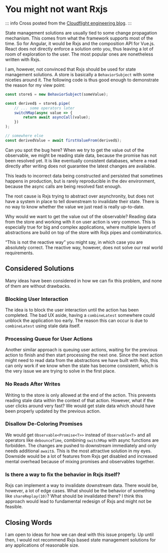 # You might not want Rxjs

<Badge type="info" text="published on 2023-02-10" />

::: info
Cross posted from the [Cloudflight engineering blog](https://engineering.cloudflight.io/you-might-not-want-rxjs).
:::

State management solutions are usually tied to some change propagation mechanism. This comes from what the framework supports most of the time. So for Angular, it would be Rxjs and the composition API for Vue.js. React does not directly enforce a solution onto you, thus leaving a lot of room of exploration to the user. The most popular ones are nonetheless written with Rxjs.

I am, however, not convinced that Rxjs should be used for state management solutions. A store is basically a `BehaviorSubject` with some niceties around it. The following code is thus good enough to demonstrate the reason for my view point:

```typescript
const store$ = new BehaviorSubject(someValue);

const derived$ = store$.pipe(
    // ... some operators later
    switchMap(async value => {
        return await asyncCall(value);
    })
);

// somewhere else
const derivedValue = await firstValueFrom(derived$);
```

Can you spot the bug here? When we try to get the value out of the observable, we might be reading stale data, because the promise has not been resolved yet. It is like eventually consistent databases, where a read directly after writing does not guarantee the latest changes are available.

This leads to incorrect data being constructed and persisted that sometimes happens in production, but is rarely reproducible in the dev environment, because the async calls are being resolved fast enough.

The root cause is Rxjs trying to abstract over asynchronity, but does not have a system in place to tell downstream to invalidate their state. There is no way to know whether the value we just read is really up-to-date.

Why would we want to get the value out of the observable? Reading data from the store and working with it on user action is very common. This is especially true for big and complex applications, where multiple layers of abstractions are build on top of the store with Rxjs pipes and combinatorics.

“This is not the reactive way” you might say, in which case you are absolutely correct. The reactive way, however, does not solve our real world requirements.

## Considered Solutions

Many ideas have been considered in how we can fix this problem, and none of them are without drawbacks.

### Blocking User Interaction

The idea is to block the user interaction until the action has been completed. The bad UX aside, having a `combineLatest` somewhere could unblock the application too early. The reason this can occur is due to `combineLatest` using stale data itself.

### Processing Queue for User Actions

Another similar approach is queuing user actions, waiting for the previous action to finish and then start processing the next one. Since the next action might need to read data from the abstractions we have built with Rxjs, this can only work if we know when the state has become consistent, which is the very issue we are trying to solve in the first place.

### No Reads After Writes

Writing to the store is only allowed at the end of the action. This prevents reading stale data within the context of that action. However, what if the user clicks around very fast? We would get stale data which should have been properly updated by the previous action.

### Disallow De-Coloring Promises

We would get `Observable<Promise<T>>` instead of `Observable<T>` and all operators like `debounceTime`, combining `switchMap` with async functions are forbidden. The changes are pushed to downstream immediately and only needs additional `await`s. This is the most attractive solution in my eyes. Downside would be a lot of features from Rxjs get disabled and increased mental overhead because of mixing promises and observables together.

### Is there a way to fix the behavior in Rxjs itself?

Rxjs can implement a way to invalidate downstream data. There would be, however, a lot of edge cases. What should be the behavior of something like `shareReplay(10)`? What should be invalidated there? I think this approach would lead to fundamental redesign of Rxjs and might not be feasible.

## Closing Words

I am open to ideas for how we can deal with this issue properly. Up until then, I would not recommend Rxjs based state management solutions for any applications of reasonable size.

